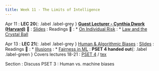 ```yaml
---
title: Week 11 - The Limits of Intelligence
---
```


Apr 11
: **LEC 20**{: .label .label-grey } **[Guest Lecturer - Cynthia Dwork (Harvard)](https://harvard.hosted.panopto.com/Panopto/Pages/Viewer.aspx?id=b8565456-7343-4984-9e77-ae2b0161256a)** 🎥 
  : [Slides](#)
: Readings 📖
: * [On Individual Risk](https://canvas.harvard.edu/files/14705734/download?download_frd=1)
: * [Law and the Crystal Ball](https://canvas.harvard.edu/files/14705735/download?download_frd=1)

Apr 13
: **LEC 21**{: .label .label-grey } [Human & Algorithmic Biases](#)
  : [Slides](https://canvas.harvard.edu/files/14745142/download?download_frd=1)
: Readings 📖
: * [Illusions](https://www.vox.com/science-and-health/20978285/optical-illusion-science-humility-reality-polarization)
: * [Fairness in ML](https://canvas.harvard.edu/files/14742396/download?download_frd=1)
: **PSET 4 handed out**{: .label .label-green } Covers lectures 18-21
  : [PSET 4](https://canvas.harvard.edu/files/14746086/download?download_frd=1) / [tex](https://canvas.harvard.edu/files/14746090/download?download_frd=1)

Section
: Discuss PSET 3
: Human vs. machine biases
